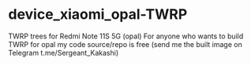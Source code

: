 # device_xiaomi_opal-TWRP
TWRP trees for Redmi Note 11S 5G (opal)
For anyone who wants to build TWRP for opal my code source/repo is free (send me the built image on Telegram t.me/Sergeant_Kakashi)

